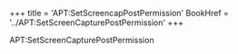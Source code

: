 +++
title = 'APT:SetScreencapPostPermission'
BookHref = '../APT:SetScreenCapturePostPermission'
+++

APT:SetScreenCapturePostPermission
